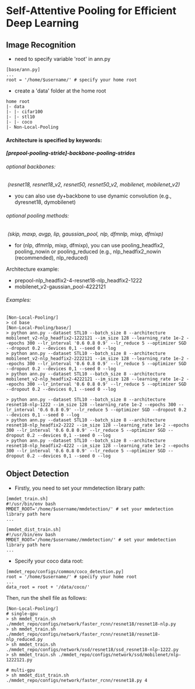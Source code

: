 # Self-Attentive Pooling for Efficient Deep Learning



## Image Recognition

- need to specify variable 'root' in ann.py

```shell
[base/ann.py]
...
root = '/home/$username/' # specify your home root
```

- create a 'data' folder at the home root

```shell
home root
|- data
|- |- cifar100
|- |- stl10
|- |- coco
|- Non-Local-Pooling
```

#### Architecture is specified by keywords: 

​	***[prepool-pooling-stride]-backbone-pooling-strides***

###### optional backbones: 

​	*(resnet18, resnet18_v2, resnet50, resnet50_v2, mobilenet, mobilenet_v2)*

- you can also use dy+backbone to use dynamic convolution (e.g., dyresnet18, dymobilenet)

###### optional pooling methods:

​	*(skip, maxp, avgp, lip, gaussian_pool, nlp, dfmnlp, mixp, dfmixp)*

- for (nlp, dfmnlp, mixp, dfmixp), you can use pooling_headfix2, pooling_nowin or pooling_reduced (e.g., nlp_headfix2_nowin (recommended), nlp_reduced)

Architecture example: 

- prepool-nlp_headfix2-4-resnet18-nlp_headfix2-1222
- mobilenet_v2-gaussian_pool-4222121

###### Examples:

```shell
[Non-Local-Pooling/]
> cd base
[Non-Local-Pooling/base/]
> python ann.py --dataset STL10 --batch_size 8 --architecture mobilenet_v2-nlp_headfix2-1222121 --im_size 128 --learning_rate 1e-2 --epochs 300 --lr_interval '0.6 0.8 0.9' --lr_reduce 5 --optimizer SGD --dropout 0.2 --devices 0,1 --seed 0 --log
> python ann.py --dataset STL10 --batch_size 8 --architecture mobilenet_v2-nlp_headfix2-2222121 --im_size 128 --learning_rate 1e-2 --epochs 300 --lr_interval '0.6 0.8 0.9' --lr_reduce 5 --optimizer SGD --dropout 0.2 --devices 0,1 --seed 0 --log
> python ann.py --dataset STL10 --batch_size 8 --architecture mobilenet_v2-nlp_headfix2-4222121 --im_size 128 --learning_rate 1e-2 --epochs 300 --lr_interval '0.6 0.8 0.9' --lr_reduce 5 --optimizer SGD --dropout 0.2 --devices 0,1 --seed 0 --log

> python ann.py --dataset STL10 --batch_size 8 --architecture resnet18-nlp-1222 --im_size 128 --learning_rate 1e-2 --epochs 300 --lr_interval '0.6 0.8 0.9' --lr_reduce 5 --optimizer SGD --dropout 0.2 --devices 0,1 --seed 0 --log
> python ann.py --dataset STL10 --batch_size 8 --architecture resnet18-nlp_headfix2-2222 --im_size 128 --learning_rate 1e-2 --epochs 300 --lr_interval '0.6 0.8 0.9' --lr_reduce 5 --optimizer SGD --dropout 0.2 --devices 0,1 --seed 0 --log
> python ann.py --dataset STL10 --batch_size 8 --architecture resnet18-nlp_headfix2-4222 --im_size 128 --learning_rate 1e-2 --epochs 300 --lr_interval '0.6 0.8 0.9' --lr_reduce 5 --optimizer SGD --dropout 0.2 --devices 0,1 --seed 0 --log
```

## Object Detection

- Firstly, you need to set your mmdetection library path:

```shell
[mmdet_train.sh]
#!/usr/bin/env bash
MMDET_ROOT='/home/$username/mmdetection/' # set your mmdetection library path here
...
```

```shell
[mmdet_dist_train.sh]
#!/usr/bin/env bash
MMDET_ROOT='/home/$username//mmdetection/' # set your mmdetection library path here
...
```

- Specify your coco data root:

```shell
[mmdet_repo/configs/common/coco_detection.py]
root = '/home/$username/' # specify your home root
...
data_root = root + '/data/coco/'
```

Then, run the shell file as follows:

```shell
[Non-Local-Pooling/]
# single-gpu
> sh mmdet_train.sh ./mmdet_repo/configs/network/faster_rcnn/resnet18/resnet18-nlp.py
> sh mmdet_train.sh ./mmdet_repo/configs/network/faster_rcnn/resnet18/resnet18-nlp_reduced.py
> sh mmdet_train.sh ./mmdet_repo/configs/network/ssd/resnet18/ssd_resnet18-nlp-1222.py
> sh mmdet_train.sh ./mmdet_repo/configs/network/ssd/mobilenet/nlp-1222121.py

# multi-gpu
> sh mmdet_dist_train.sh ./mmdet_repo/configs/network/faster_rcnn/resnet18.py 4
```

